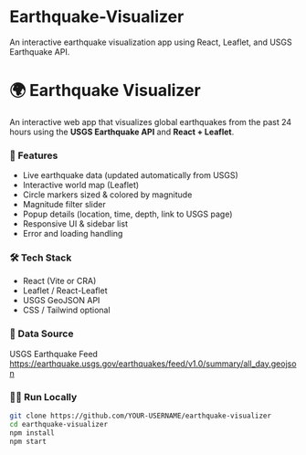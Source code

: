 # Earthquake-Visualizer
An interactive earthquake visualization app using React, Leaflet, and USGS Earthquake API.

# 🌍 Earthquake Visualizer

An interactive web app that visualizes global earthquakes from the past 24 hours using the **USGS Earthquake API** and **React + Leaflet**.

### 🚀 Features
- Live earthquake data (updated automatically from USGS)
- Interactive world map (Leaflet)
- Circle markers sized & colored by magnitude
- Magnitude filter slider
- Popup details (location, time, depth, link to USGS page)
- Responsive UI & sidebar list
- Error and loading handling

### 🛠️ Tech Stack
- React (Vite or CRA)
- Leaflet / React-Leaflet
- USGS GeoJSON API
- CSS / Tailwind optional

### 📡 Data Source
USGS Earthquake Feed  
https://earthquake.usgs.gov/earthquakes/feed/v1.0/summary/all_day.geojson

### 🏃‍♂️ Run Locally
```bash
git clone https://github.com/YOUR-USERNAME/earthquake-visualizer
cd earthquake-visualizer
npm install
npm start

